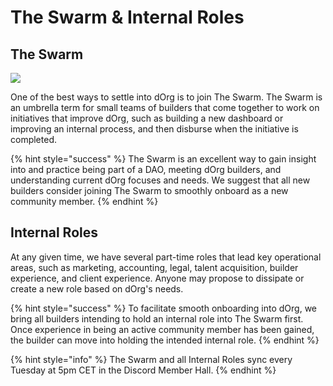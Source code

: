 # The Swarm & Internal Roles

## The Swarm

![](https://i.gifer.com/4dau.gif)

One of the best ways to settle into dOrg is to join The Swarm. The Swarm is an umbrella term for small teams of builders that come together to work on initiatives that improve dOrg, such as building a new dashboard or improving an internal process, and then disburse when the initiative is completed.

{% hint style="success" %}
The Swarm is an excellent way to gain insight into and practice being part of a DAO, meeting dOrg builders, and understanding current dOrg focuses and needs. We suggest that all new builders consider joining The Swarm to smoothly onboard as a new community member.
{% endhint %}

## Internal Roles

At any given time, we have several part-time roles that lead key operational areas, such as marketing, accounting, legal, talent acquisition, builder experience, and client experience.  Anyone may propose to dissipate or create a new role based on dOrg's needs.

{% hint style="success" %}
To facilitate smooth onboarding into dOrg, we bring all builders intending to hold an internal role into The Swarm first. Once experience in being an active community member has been gained, the builder can move into holding the intended internal role.
{% endhint %}

{% hint style="info" %}
The Swarm and all Internal Roles sync every Tuesday at 5pm CET in the Discord Member Hall.
{% endhint %}
